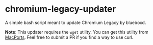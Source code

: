 # chromium-legacy-updater
A simple bash script meant to update Chromium Legacy by blueboxd.

**Note**: This updater requires the `wget` utility. You can get this utility from [MacPorts](https://www.macports.org/). Feel free to submit a PR if you find a way to use curl.

